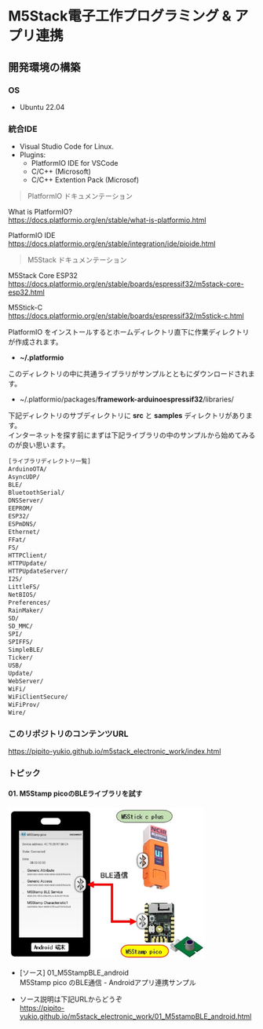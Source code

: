 # M5Stack電子工作プログラミング & アプリ連携

## 開発環境の構築

### OS
- Ubuntu 22.04

### 統合IDE

- Visual Studio Code for Linux.
- Plugins:
  - PlatformIO IDE for VSCode
  - C/C++ (Microsoft)
  - C/C++ Extention Pack (Microsof)

>PlatformIO ドキュメンテーション

What is PlatformIO?  
<https://docs.platformio.org/en/stable/what-is-platformio.html>

PlatformIO IDE  
<https://docs.platformio.org/en/stable/integration/ide/pioide.html>


>M5Stack ドキュメンテーション

M5Stack Core ESP32  
<https://docs.platformio.org/en/stable/boards/espressif32/m5stack-core-esp32.html>

M5Stick-C  
<https://docs.platformio.org/en/stable/boards/espressif32/m5stick-c.html>


PlatformIO をインストールするとホームディレクトリ直下に作業ディレクトリが作成されます。  
- **~/.platformio**

このディレクトリの中に共通ライブラリがサンプルとともにダウンロードされます。  
- ~/.platformio/packages/**framework-arduinoespressif32**/libraries/

下記ディレクトリのサブディレクトリに **src** と **samples** ディレクトリがあります。  
インターネットを探す前にまずは下記ライブラリの中のサンプルから始めてみるのが良い思います。

```
[ライブラリディレクトリ一覧]
ArduinoOTA/
AsyncUDP/
BLE/
BluetoothSerial/
DNSServer/
EEPROM/
ESP32/
ESPmDNS/
Ethernet/
FFat/
FS/
HTTPClient/
HTTPUpdate/
HTTPUpdateServer/
I2S/
LittleFS/
NetBIOS/
Preferences/
RainMaker/
SD/
SD_MMC/
SPI/
SPIFFS/
SimpleBLE/
Ticker/
USB/
Update/
WebServer/
WiFi/
WiFiClientSecure/
WiFiProv/
Wire/
```

### このリポジトリのコンテンツURL

<https://pipito-yukio.github.io/m5stack_electronic_work/index.html>

### トピック

#### 01. M5Stamp picoのBLEライブラリを試す  

<div>
<img src="docs/01_M5stampBLE_android/images/M5_BLE_Android.jpg" width="400">
</div>

- [ソース] 01_M5StampBLE_android  
  M5Stamp pico のBLE通信 -  Androidアプリ連携サンプル

- ソース説明は下記URLからどうぞ  
 <https://pipito-yukio.github.io/m5stack_electronic_work/01_M5stampBLE_android.html>
